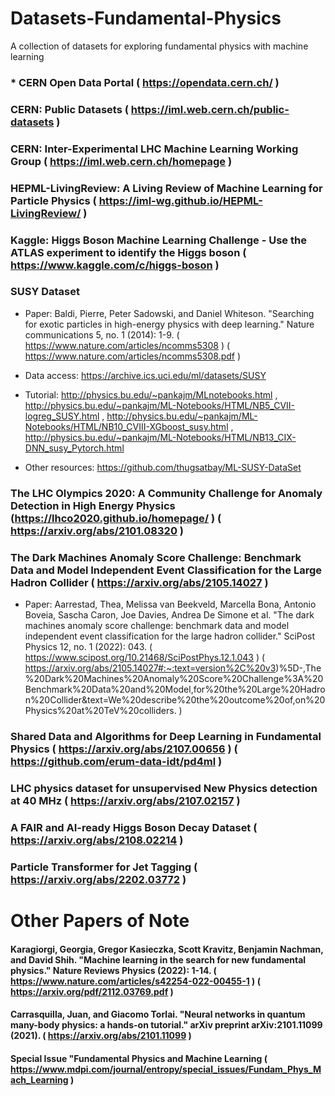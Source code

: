 # Datasets-Fundamental-Physics
A collection of datasets for exploring fundamental physics with machine learning

### * CERN Open Data Portal ( https://opendata.cern.ch/ )

### CERN: Public Datasets ( https://iml.web.cern.ch/public-datasets )

### CERN: Inter-Experimental LHC Machine Learning Working Group ( https://iml.web.cern.ch/homepage )

### HEPML-LivingReview: A Living Review of Machine Learning for Particle Physics ( https://iml-wg.github.io/HEPML-LivingReview/ )

### Kaggle: Higgs Boson Machine Learning Challenge - Use the ATLAS experiment to identify the Higgs boson ( https://www.kaggle.com/c/higgs-boson )

### SUSY Dataset

* Paper: Baldi, Pierre, Peter Sadowski, and Daniel Whiteson. "Searching for exotic particles in high-energy physics with deep learning." Nature communications 5, no. 1 (2014): 1-9. ( https://www.nature.com/articles/ncomms5308 ) ( https://www.nature.com/articles/ncomms5308.pdf )

* Data access: https://archive.ics.uci.edu/ml/datasets/SUSY

* Tutorial: http://physics.bu.edu/~pankajm/MLnotebooks.html , http://physics.bu.edu/~pankajm/ML-Notebooks/HTML/NB5_CVII-logreg_SUSY.html , http://physics.bu.edu/~pankajm/ML-Notebooks/HTML/NB10_CVIII-XGboost_susy.html , http://physics.bu.edu/~pankajm/ML-Notebooks/HTML/NB13_CIX-DNN_susy_Pytorch.html

* Other resources: https://github.com/thugsatbay/ML-SUSY-DataSet

### The LHC Olympics 2020: A Community Challenge for Anomaly Detection in High Energy Physics (https://lhco2020.github.io/homepage/ ) ( https://arxiv.org/abs/2101.08320 )

### The Dark Machines Anomaly Score Challenge: Benchmark Data and Model Independent Event Classification for the Large Hadron Collider ( https://arxiv.org/abs/2105.14027 )
* Paper: Aarrestad, Thea, Melissa van Beekveld, Marcella Bona, Antonio Boveia, Sascha Caron, Joe Davies, Andrea De Simone et al. "The dark machines anomaly score challenge: benchmark data and model independent event classification for the large hadron collider." SciPost Physics 12, no. 1 (2022): 043. ( https://www.scipost.org/10.21468/SciPostPhys.12.1.043 ) ( https://arxiv.org/abs/2105.14027#:~:text=version%2C%20v3)%5D-,The%20Dark%20Machines%20Anomaly%20Score%20Challenge%3A%20Benchmark%20Data%20and%20Model,for%20the%20Large%20Hadron%20Collider&text=We%20describe%20the%20outcome%20of,on%20Physics%20at%20TeV%20colliders. )

### Shared Data and Algorithms for Deep Learning in Fundamental Physics ( https://arxiv.org/abs/2107.00656 ) ( https://github.com/erum-data-idt/pd4ml )

### LHC physics dataset for unsupervised New Physics detection at 40 MHz ( https://arxiv.org/abs/2107.02157 )

### A FAIR and AI-ready Higgs Boson Decay Dataset ( https://arxiv.org/abs/2108.02214 )

### Particle Transformer for Jet Tagging ( https://arxiv.org/abs/2202.03772 )

# Other Papers of Note

#### Karagiorgi, Georgia, Gregor Kasieczka, Scott Kravitz, Benjamin Nachman, and David Shih. "Machine learning in the search for new fundamental physics." Nature Reviews Physics (2022): 1-14. ( https://www.nature.com/articles/s42254-022-00455-1 ) ( https://arxiv.org/pdf/2112.03769.pdf )

#### Carrasquilla, Juan, and Giacomo Torlai. "Neural networks in quantum many-body physics: a hands-on tutorial." arXiv preprint arXiv:2101.11099 (2021). ( https://arxiv.org/abs/2101.11099 )

#### Special Issue "Fundamental Physics and Machine Learning ( https://www.mdpi.com/journal/entropy/special_issues/Fundam_Phys_Mach_Learning )